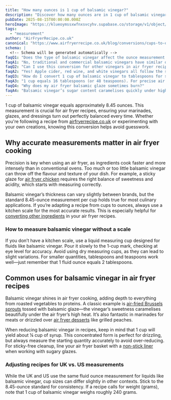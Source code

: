 ```yaml
---
title: "How many ounces is 1 cup of balsamic vinegar?"
description: "Discover how many ounces are in 1 cup of balsamic vinegar for perfect air fryer recipes. Get precise conversions and cooking tips here."
pubDate: 2025-08-15T00:00:00.000Z
heroImage: "https://klueoymssxwfnxsvcyhv.supabase.co/storage/v1/object/public/Shmucket/how-many-ounces-is-1-cup-of-balsamic-vinegar.webp"
tags:
  - "measurement"
author: "AirFryerRecipe.co.uk"
canonical: "https://www.airfryerrecipe.co.uk/blog/conversions/cups-to-ounces/how-many-ounces-is-1-cup-of-balsamic-vinegar"
schema: |
  <!-- Schema will be generated automatically -->
faqQ1: "Does the type of balsamic vinegar affect the ounce measurement per cup?"
faqA1: "No, traditional and commercial balsamic vinegars have similar densities, so 1 cup will always be around 8.45 ounces. However, aged, syrupy varieties may pour more slowly—just ensure you’re measuring by volume, not viscosity."
faqQ2: "Can I use this conversion for other vinegars in air fryer recipes?"
faqA2: "Yes! Apple cider, red wine, and white vinegars all follow the same 8.45-ounce-per-cup ratio. Adjust sweetness levels in recipes, as balsamic is naturally sweeter than other varieties."
faqQ3: "How do I convert 1 cup of balsamic vinegar to tablespoons for smaller air fryer batches?"
faqA3: "1 cup equals 16 tablespoons (or 48 teaspoons). For precise air fryer portions, like a glaze for two servings, scale down to 2–4 tablespoons as needed."
faqQ4: "Why does my air fryer balsamic glaze sometimes burn?"
faqA4: "Balsamic vinegar’s sugar content caramelises quickly under high heat. To prevent burning, reduce the temperature by 10°C and check frequently. Mixing it with oil or water also helps distribute heat evenly."
---
```

<p>1 cup of balsamic vinegar equals approximately 8.45 ounces. This measurement is crucial for air fryer recipes, ensuring your marinades, glazes, and dressings turn out perfectly balanced every time. Whether you're following a recipe from <a href=https://www.airfryerrecipe.co.uk/>airfryerrecipe.co.uk</a> or experimenting with your own creations, knowing this conversion helps avoid guesswork.</p>

<h2>Why accurate measurements matter in air fryer cooking</h2>  
<p>Precision is key when using an air fryer, as ingredients cook faster and more intensely than in conventional ovens. Too much or too little balsamic vinegar can throw off the flavour and texture of your dish. For example, a sticky glaze for <a href=https://www.airfryerrecipe.co.uk/recipe-category/chicken>air fryer chicken</a> requires the right balance of sweetness and acidity, which starts with measuring correctly.</p>  
<p>Balsamic vinegar’s thickness can vary slightly between brands, but the standard 8.45-ounce measurement per cup holds true for most culinary applications. If you’re adapting a recipe from cups to ounces, always use a kitchen scale for the most accurate results. This is especially helpful for <a href=https://www.airfryerrecipe.co.uk/air-fryer-conversion-chart>converting other ingredients</a> in your air fryer recipes.</p>  

<h3>How to measure balsamic vinegar without a scale</h3>  
<p>If you don’t have a kitchen scale, use a liquid measuring cup designed for fluids like balsamic vinegar. Pour it slowly to the 1-cup mark, checking at eye level for accuracy. Avoid using dry measuring cups, as they can lead to slight variations. For smaller quantities, tablespoons and teaspoons work well—just remember that 1 fluid ounce equals 2 tablespoons.</p>  

<h2>Common uses for balsamic vinegar in air fryer recipes</h2>  
<p>Balsamic vinegar shines in air fryer cooking, adding depth to everything from roasted vegetables to proteins. A classic example is <a href=https://www.airfryerrecipe.co.uk/recipe-category/vegetables>air-fried Brussels sprouts</a> tossed with balsamic glaze—the vinegar’s sweetness caramelises beautifully under the air fryer’s high heat. It’s also fantastic in marinades for meats or drizzled over <a href=https://www.airfryerrecipe.co.uk/recipes>air fryer desserts</a> like grilled peaches.</p>  
<p>When reducing balsamic vinegar in recipes, keep in mind that 1 cup will yield about ¼ cup of syrup. This concentrated form is perfect for drizzling, but always measure the starting quantity accurately to avoid over-reducing. For sticky-free cleanup, line your air fryer basket with a <a href=https://www.airfryerrecipe.co.uk/air-fryer-cleaner>non-stick liner</a> when working with sugary glazes.</p>  

<h3>Adjusting recipes for UK vs. US measurements</h3>  
<p>While the UK and US use the same fluid ounce measurement for liquids like balsamic vinegar, cup sizes can differ slightly in other contexts. Stick to the 8.45-ounce standard for consistency. If a recipe calls for weight (grams), note that 1 cup of balsamic vinegar weighs roughly 240 grams.</p>

